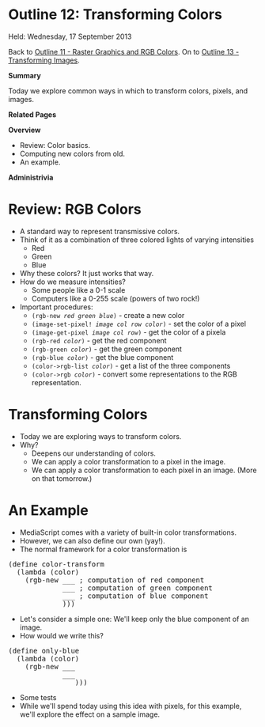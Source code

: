 Outline 12: Transforming Colors
===============================

Held: Wednesday, 17 September 2013

Back to [Outline 11 - Raster Graphics and RGB Colors](outline.11.html).
On to [Outline 13 - Transforming Images](outline.13.html).

**Summary**

Today we explore common ways in which to transform colors, pixels, and 
images.  

**Related Pages**


**Overview**

* Review: Color basics.
* Computing new colors from old.
* An example.

**Administrivia**


Review: RGB Colors
==================
* A standard way to represent transmissive colors.
* Think of it as a combination of three colored lights of varying intensities
    * Red
    * Green
    * Blue
* Why these colors?  It just works that way.
* How do we measure intensities?  
    * Some people like a 0-1 scale
    * Computers like a 0-255 scale (powers of two rock!)
* Important procedures:
    * <code>(rgb-new *red* *green* *blue*)</code>  - create a new color
    * <code>(image-set-pixel! *image col row color*)</code> - set the color of a pixel
    * <code>(image-get-pixel *image col row*)</code> - get the color of a pixela
    * <code>(rgb-red *color*)</code> - get the red component
    * <code>(rgb-green *color*)</code> - get the green component
    * <code>(rgb-blue *color*)</code> - get the blue component
    * <code>(color-&gt;rgb-list *color*)</code>  - get a list of the three components
    * <code>(color-&gt;rgb *color*)</code> - convert some representations to the
    RGB representation.

Transforming Colors
===================
* Today we are exploring ways to transform colors.
* Why?
    * Deepens our understanding of colors.
    * We can apply a color transformation to a pixel in the image.
    * We can apply a color transformation to each pixel in an image.  (More on that
    tomorrow.)

An Example
==========
* MediaScript comes with a variety of built-in color transformations.
* However, we can also define our own (yay!).
* The normal framework for a color transformation is
<pre class="programlisting">
(define color-transform
  (lambda (color)
    (rgb-new ___ ; computation of red component
             ___ ; computation of green component
             ___ ; computation of blue component
             )))
</pre>
* Let's consider a simple one: We'll keep only the blue component of an image.
* How would we write this?
<pre class="programlisting">
(define only-blue
  (lambda (color)
    (rgb-new ___
             ___
             ___)))
</pre>
* Some tests
* While we'll spend today using this idea with pixels, for this example, we'll explore
  the effect on a sample image.


